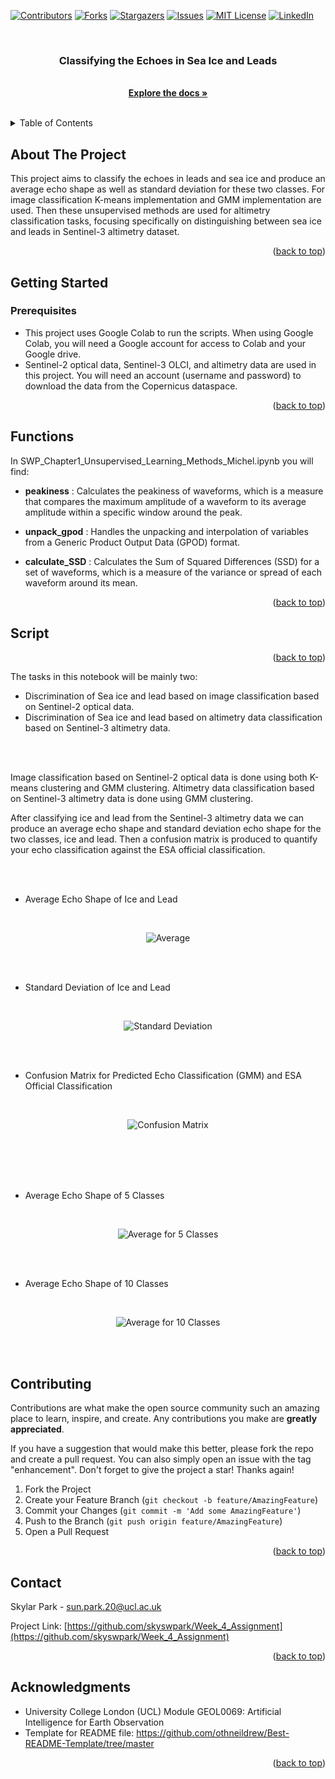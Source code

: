 <!-- Improved compatibility of back to top link: See: https://github.com/othneildrew/Best-README-Template/pull/73 -->
<a name="readme-top"></a>


<!-- PROJECT SHIELDS -->
<!--
*** I'm using markdown "reference style" links for readability.
*** Reference links are enclosed in brackets [ ] instead of parentheses ( ).
*** See the bottom of this document for the declaration of the reference variables
*** for contributors-url, forks-url, etc. This is an optional, concise syntax you may use.
*** https://www.markdownguide.org/basic-syntax/#reference-style-links
-->
[![Contributors][contributors-shield]][contributors-url]
[![Forks][forks-shield]][forks-url]
[![Stargazers][stars-shield]][stars-url]
[![Issues][issues-shield]][issues-url]
[![MIT License][license-shield]][license-url]
[![LinkedIn][linkedin-shield]][linkedin-url]


<br />
<div align="center">
  <a href="https://github.com/skyswpark/Week_4_Assignment">
  </a>

<h3 align="center">Classifying the Echoes in Sea Ice and Leads</h3>

  <p align="center">
    <br />
    <a href="https://github.com/skyswpark/Week_4_Assignment"><strong>Explore the docs »</strong></a>
    <br />
    <br />
  </p>
</div>



<!-- TABLE OF CONTENTS -->
<details>
  <summary>Table of Contents</summary>
  <ol>
    <li>
      <a href="#about-the-project">About The Project</a>
    </li>
    <li>
      <a href="#getting-started">Getting Started</a>
      <ul>
        <li><a href="#prerequisites">Prerequisites</a></li>
      </ul>
    </li>
    <li><a href="#usage">Usage</a></li>
    <ul>
        <li><a href="#functions">Functions</a></li>
      </ul>
    <ul>
        <li><a href="#script">Script</a></li>
      </ul>
    <li><a href="#contributing">Contributing</a></li>
    <li><a href="#contact">Contact</a></li>
    <li><a href="#acknowledgments">Acknowledgments</a></li>
  </ol>
</details>



<!-- ABOUT THE PROJECT -->
## About The Project

This project aims to classify the echoes in leads and sea ice and produce an average echo shape as well as standard deviation for these two classes. For image classification K-means implementation and GMM implementation are used. Then these unsupervised methods are used for altimetry classification tasks, focusing specifically on distinguishing between sea ice and leads in Sentinel-3 altimetry dataset.

<p align="right">(<a href="#readme-top">back to top</a>)</p>



<!-- GETTING STARTED -->
## Getting Started


### Prerequisites

* This project uses Google Colab to run the scripts. When using Google Colab, you will need a Google account for access to Colab and your Google drive.
* Sentinel-2 optical data, Sentinel-3 OLCI, and altimetry data are used in this project. You will need an account (username and password) to download the data from the Copernicus dataspace.


<p align="right">(<a href="#readme-top">back to top</a>)</p>


<!-- USAGE -->
## Functions

In SWP_Chapter1_Unsupervised_Learning_Methods_Michel.ipynb you will find:

* **peakiness** : Calculates the peakiness of waveforms, which is a measure that compares the maximum amplitude of a waveform to its average amplitude within a specific window around the peak.

* **unpack_gpod** : Handles the unpacking and interpolation of variables from a Generic Product Output Data (GPOD) format.

* **calculate_SSD** : Calculates the Sum of Squared Differences (SSD) for a set of waveforms, which is a measure of the variance or spread of each waveform around its mean.

<p align="right">(<a href="#readme-top">back to top</a>)</p>


## Script
<p align="right">(<a href="#readme-top">back to top</a>)</p>

The tasks in this notebook will be mainly two:

* Discrimination of Sea ice and lead based on image classification based on Sentinel-2 optical data.
* Discrimination of Sea ice and lead based on altimetry data classification based on Sentinel-3 altimetry data.

<br />
<br />

Image classification based on Sentinel-2 optical data is done using both K-means clustering and GMM clustering.
Altimetry data classification based on Sentinel-3 altimetry data is done using GMM clustering.

After classifying ice and lead from the Sentinel-3 altimetry data we can produce an average echo shape and standard deviation echo shape for the two classes, ice and lead. Then a confusion matrix is produced to quantify your echo classification against the ESA official classification.

<br />
<br />

* Average Echo Shape of Ice and Lead

<br />
<p align="center">
  <img src="https://github.com/skyswpark/Week_4_Assignment/assets/122312438/0cfcf760-4bf6-4907-a59f-44c6028b8d7f" alt="Average">
</p>

<br />
<br />

* Standard Deviation of Ice and Lead

<br />
<p align="center">
  <img src="https://github.com/skyswpark/Week_4_Assignment/assets/122312438/6d96d7f4-58b6-4836-a97a-f68a14d51b53" alt="Standard Deviation">
</p>

<br />
<br />

* Confusion Matrix for Predicted Echo Classification (GMM) and ESA Official Classification

<br />
<p align="center">
  <img src="https://github.com/skyswpark/Week_4_Assignment/assets/122312438/83550e0d-04dd-450c-894d-0188bb86e3b9" alt="Confusion Matrix">
</p>

<br />
<br />
<br />
<br />

* Average Echo Shape of 5 Classes

<br />
<p align="center">
  <img src="https://github.com/skyswpark/Week_4_Assignment/assets/122312438/51c79bb8-d5c0-4bf3-b711-0eca230e11ca" alt="Average for 5 Classes">
</p>

<br />
<br />

* Average Echo Shape of 10 Classes

<br />
<p align="center">
  <img src="https://github.com/skyswpark/Week_4_Assignment/assets/122312438/e0d72814-1c2e-4a52-b980-8e1f632f4a1b" alt="Average for 10 Classes">
</p>

<br />
<br />


<!-- CONTRIBUTING -->
## Contributing

Contributions are what make the open source community such an amazing place to learn, inspire, and create. Any contributions you make are **greatly appreciated**.

If you have a suggestion that would make this better, please fork the repo and create a pull request. You can also simply open an issue with the tag "enhancement".
Don't forget to give the project a star! Thanks again!

1. Fork the Project
2. Create your Feature Branch (`git checkout -b feature/AmazingFeature`)
3. Commit your Changes (`git commit -m 'Add some AmazingFeature'`)
4. Push to the Branch (`git push origin feature/AmazingFeature`)
5. Open a Pull Request


<p align="right">(<a href="#readme-top">back to top</a>)</p>


<!-- CONTACT -->
## Contact

Skylar Park - sun.park.20@ucl.ac.uk

Project Link: [https://github.com/skyswpark/Week_4_Assignment](https://github.com/skyswpark/Week_4_Assignment)

<p align="right">(<a href="#readme-top">back to top</a>)</p>



<!-- ACKNOWLEDGMENTS -->
## Acknowledgments

* University College London (UCL) Module GEOL0069: Artificial Intelligence for Earth Observation
* Template for README file: https://github.com/othneildrew/Best-README-Template/tree/master


<p align="right">(<a href="#readme-top">back to top</a>)</p>



<!-- MARKDOWN LINKS & IMAGES -->
<!-- https://www.markdownguide.org/basic-syntax/#reference-style-links -->
[contributors-shield]: https://img.shields.io/github/contributors/skyswpark/Week_4_Assignment.svg?style=for-the-badge
[contributors-url]: https://github.com/skyswpark/Week_4_Assignment/graphs/contributors
[forks-shield]: https://img.shields.io/github/forks/skyswpark/Week_4_Assignment.svg?style=for-the-badge
[forks-url]: https://github.com/skyswpark/Week_4_Assignment/network/members
[stars-shield]: https://img.shields.io/github/stars/skyswpark/Week_4_Assignment.svg?style=for-the-badge
[stars-url]: https://github.com/skyswpark/Week_4_Assignment/stargazers
[issues-shield]: https://img.shields.io/github/issues/skyswpark/Week_4_Assignment.svg?style=for-the-badge
[issues-url]: https://github.com/skyswpark/Week_4_Assignment/issues
[license-shield]: https://img.shields.io/github/license/skyswpark/Week_4_Assignment.svg?style=for-the-badge
[license-url]: https://github.com/skyswpark/Week_4_Assignment/blob/master/LICENSE.txt
[linkedin-shield]: https://img.shields.io/badge/-LinkedIn-black.svg?style=for-the-badge&logo=linkedin&colorB=555
[linkedin-url]: https://linkedin.com/in/linkedin_username
[product-screenshot]: images/screenshot.png
[Next.js]: https://img.shields.io/badge/next.js-000000?style=for-the-badge&logo=nextdotjs&logoColor=white
[Next-url]: https://nextjs.org/
[React.js]: https://img.shields.io/badge/React-20232A?style=for-the-badge&logo=react&logoColor=61DAFB
[React-url]: https://reactjs.org/
[Vue.js]: https://img.shields.io/badge/Vue.js-35495E?style=for-the-badge&logo=vuedotjs&logoColor=4FC08D
[Vue-url]: https://vuejs.org/
[Angular.io]: https://img.shields.io/badge/Angular-DD0031?style=for-the-badge&logo=angular&logoColor=white
[Angular-url]: https://angular.io/
[Svelte.dev]: https://img.shields.io/badge/Svelte-4A4A55?style=for-the-badge&logo=svelte&logoColor=FF3E00
[Svelte-url]: https://svelte.dev/
[Laravel.com]: https://img.shields.io/badge/Laravel-FF2D20?style=for-the-badge&logo=laravel&logoColor=white
[Laravel-url]: https://laravel.com
[Bootstrap.com]: https://img.shields.io/badge/Bootstrap-563D7C?style=for-the-badge&logo=bootstrap&logoColor=white
[Bootstrap-url]: https://getbootstrap.com
[JQuery.com]: https://img.shields.io/badge/jQuery-0769AD?style=for-the-badge&logo=jquery&logoColor=white
[JQuery-url]: https://jquery.com 
